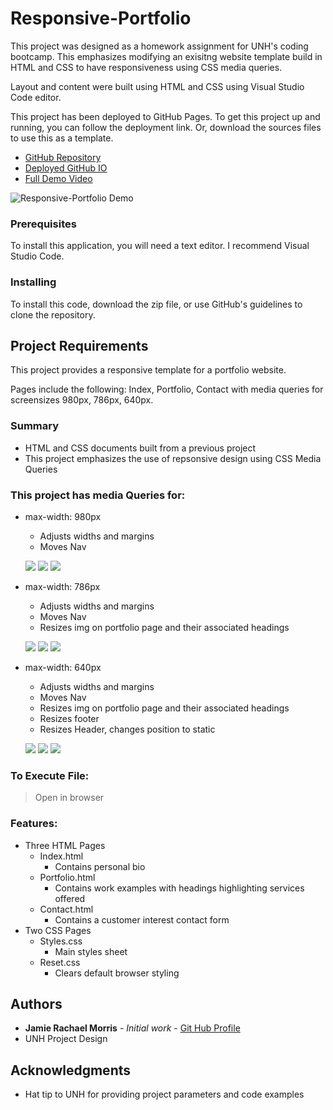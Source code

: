 # Responsive-Portfolio

This project was designed as a homework assignment for UNH's coding bootcamp. This emphasizes modifying an exisitng website template build in HTML and CSS to have responsiveness using CSS media queries. 

Layout and content were built using HTML and CSS using Visual Studio Code editor.

This project has been deployed to GitHub Pages. To get this project up and running, you can follow the deployment link. Or, download the sources files to use this as a template.

* [GitHub Repository](https://github.com/jamierachael/Responsive-Portfolio)
* [Deployed GitHub IO](https://jamierachael.github.io/Responsive-Portfolio/)
* [Full Demo Video](https://drive.google.com/file/d/1pT5WcVQmhtRmccelCtPIRRmvAw7Paul6/view)

![Responsive-Portfolio Demo](assets/demo/demo.gif)

### Prerequisites

To install this application, you will need a text editor. I recommend Visual Studio Code. 

### Installing

To install this code, download the zip file, or use GitHub's guidelines to clone the repository. 

## Project Requirements 

This project provides a responsive template for a portfolio website. 

Pages include the following: Index, Portfolio, Contact with media queries for screensizes 980px, 786px, 640px. 

### Summary
* HTML and CSS documents built from a previous project
* This project emphasizes the use of repsonsive design using CSS Media Queries 

### This project has media Queries for:
* max-width: 980px 
    * Adjusts widths and margins
    * Moves Nav

    ![](assets/images/Index-980.PNG)
    ![](assets/images/Portfolio-980.PNG)
    ![](assets/images/Contact-980.PNG)
* max-width: 786px
    * Adjusts widths and margins
    * Moves Nav
    * Resizes img on portfolio page and their associated headings

    ![](assets/images/Index-786.PNG)
    ![](assets/images/Portfolio-786.PNG)
    ![](assets/images/Contact-786.PNG)
* max-width: 640px
    * Adjusts widths and margins
    * Moves Nav
    * Resizes img on portfolio page and their associated headings
    * Resizes footer
    * Resizes Header, changes position to static

    ![](assets/images/Index-640.PNG)
    ![](assets/images/Portfolio-640.PNG)
    ![](assets/images/Contact-640.PNG)

### To Execute File:
> Open in browser

### Features: 
* Three HTML Pages
    * Index.html
        * Contains personal bio
    * Portfolio.html 
        * Contains work examples with headings highlighting services offered
    * Contact.html
        * Contains a customer interest contact form
* Two CSS Pages
    * Styles.css
        * Main styles sheet
    * Reset.css 
        * Clears default browser styling

## Authors

* **Jamie Rachael Morris** - *Initial work* - [Git Hub Profile](https://github.com/jamierachael)
* UNH Project Design

## Acknowledgments

* Hat tip to UNH for providing project parameters and code examples







